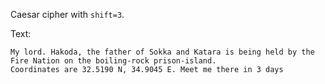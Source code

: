 
Caesar cipher with `shift=3`.

Text:
```
My lord. Hakoda, the father of Sokka and Katara is being held by the Fire Nation on the boiling-rock prison-island. 
Coordinates are 32.5190 N, 34.9045 E. Meet me there in 3 days
```